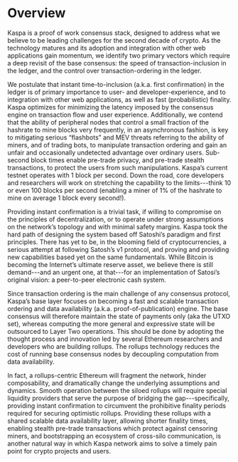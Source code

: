 # Overview

Kaspa is a proof of work consensus stack, designed to address what we believe to be leading challenges for the second decade of crypto. As the technology matures and its adoption and integration with other web applications gain momentum, we identify two primary vectors which require a deep revisit of the base consensus: the speed of transaction-inclusion in the ledger, and the control over transaction-ordering in the ledger.

We postulate that instant time-to-inclusion (a.k.a. first confirmation) in the ledger is of primary importance to user- and developer-experience, and to integration with other web applications, as well as fast (probabilistic) finality. Kaspa optimizes for minimizing the latency imposed by the consensus engine on transaction flow and user experience. Additionally, we contend that the ability of peripheral nodes that control a small fraction of the hashrate to mine blocks very frequently, in an asynchronous fashion, is key to mitigating serious “flashbots” and MEV threats referring to the ability of miners, and of trading bots, to manipulate transaction ordering and gain an unfair and occasionally undetected advantage over ordinary users. Sub-second block times enable pre-trade privacy, and pre-trade stealth transactions, to protect the users from such manipulations. Kaspa’s current testnet operates with 1 block per second. Down the road, core developers and researchers will work on stretching the capability to the limits---think 10 or even 100 blocks per second (enabling a miner of 1% of the hashrate to mine on average 1 block every second!). 

Providing instant confirmation is a trivial task, if willing to compromise on the principles of decentralization, or to operate under strong assumptions on the network’s topology and with minimal safety margins. Kaspa took the hard path of designing the system based off Satoshi’s paradigm and first principles. There has yet to be, in the blooming field of cryptocurrencies, a serious attempt at following Satosh’s v1 protocol, and proving and providing new capabilities based yet on the same fundamentals. While Bitcoin is becoming the Internet’s ultimate reserve asset, we believe there is still demand---and an urgent one, at that---for an implementation of Satosi’s original vision: a peer-to-peer electronic cash system.

Since transaction ordering is the main challenge of any consensus protocol, Kaspa’s base layer focuses on becoming a fast and scalable transaction ordering and data availability (a.k.a. proof-of-publication) engine. The base consensus will therefore maintain the state of payments only (aka the UTXO set), whereas computing the more general and expressive state will be outsourced to Layer Two operations. This should be done by adopting the thought process and innovation led by several Ethereum researchers and developers who are building rollups. The rollups technology reduces the cost of running base consensus nodes by decoupling computation from data availability. 

In fact, a rollups-centric Ethereum will fragment the network, hinder composability, and dramatically change the underlying assumptions and dynamics. Smooth operation between the siloed rollups will require special liquidity providers that serve the purpose of bridging the gap---specifically, providing instant confirmation to circumvent the prohibitive finality periods required for securing optimistic rollups. Providing these rollups with a shared scalable data availability layer, allowing shorter finality times, enabling stealth pre-trade transactions which protect against censoring miners, and bootstrapping an ecosystem of cross-silo communication, is another natural way in which Kaspa network aims to solve a timely pain point for crypto projects and users.
